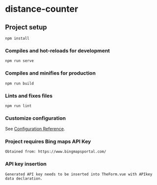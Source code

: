 # distance-counter

## Project setup
```
npm install
```

### Compiles and hot-reloads for development
```
npm run serve
```

### Compiles and minifies for production
```
npm run build
```

### Lints and fixes files
```
npm run lint
```

### Customize configuration
See [Configuration Reference](https://cli.vuejs.org/config/).

### Project requires Bing maps API Key
```
Obtained from: https://www.bingmapsportal.com/
```

### API key insertion
```
Generated API key needs to be inserted into TheForm.vue with APIkey data declaration.
```
